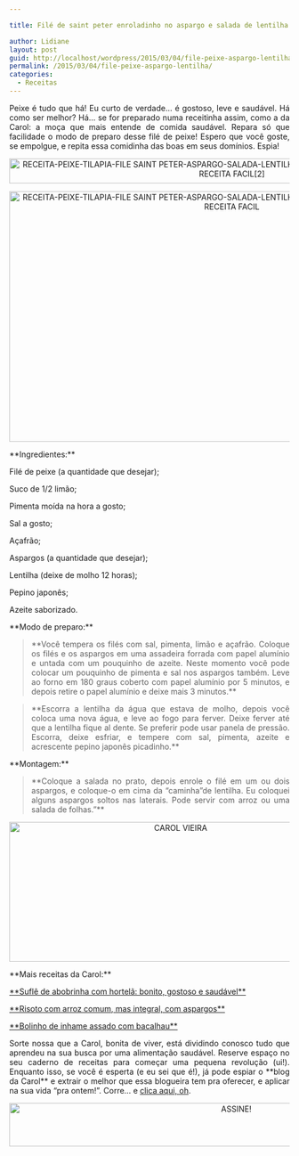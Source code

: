 ```yaml
---

title: Filé de saint peter enroladinho no aspargo e salada de lentilha

author: Lidiane
layout: post
guid: http://localhost/wordpress/2015/03/04/file-peixe-aspargo-lentilha/
permalink: /2015/03/04/file-peixe-aspargo-lentilha/
categories:
  - Receitas
---
```

<p align="justify">
  Peixe é tudo que há! Eu curto de verdade… é gostoso, leve e saudável. Há como ser melhor? Há… se for preparado numa receitinha assim, como a da Carol: a moça que mais entende de comida saudável. Repara só que facilidade o modo de preparo desse filé de peixe! Espero que você goste, se empolgue, e repita essa comidinha das boas em seus domínios. Espia!
</p>

<p align="center">
  <a href="http://www.trololodemulher.com.br/blog/wp-content/uploads/2015/02/RECEITA-PEIXE-TILAPIA-FILE-SAINT-PETER-ASPARGO-SALADA-LENTILHA-RECEITA-SAUDAVEL-RECEITA-PRATICA-RECEITA-FACIL2.jpg"><img class="alignnone size-full wp-image-10793" src="http://www.trololodemulher.com.br/blog/wp-content/uploads/2015/02/RECEITA-PEIXE-TILAPIA-FILE-SAINT-PETER-ASPARGO-SALADA-LENTILHA-RECEITA-SAUDAVEL-RECEITA-PRATICA-RECEITA-FACIL2.jpg" alt="RECEITA-PEIXE-TILAPIA-FILE SAINT PETER-ASPARGO-SALADA-LENTILHA-RECEITA SAUDAVEL-RECEITA PRATICA-RECEITA FACIL[2]" width="800" height="45" /></a>
</p>

<p align="center">
  <a href="http://www.trololodemulher.com.br/blog/wp-content/uploads/2015/02/RECEITA-PEIXE-TILAPIA-FILE-SAINT-PETER-ASPARGO-SALADA-LENTILHA-RECEITA-SAUDAVEL-RECEITA-PRATICA-RECEITA-FACIL.jpg"><img class="alignnone size-full wp-image-10792" src="http://www.trololodemulher.com.br/blog/wp-content/uploads/2015/02/RECEITA-PEIXE-TILAPIA-FILE-SAINT-PETER-ASPARGO-SALADA-LENTILHA-RECEITA-SAUDAVEL-RECEITA-PRATICA-RECEITA-FACIL.jpg" alt="RECEITA-PEIXE-TILAPIA-FILE SAINT PETER-ASPARGO-SALADA-LENTILHA-RECEITA SAUDAVEL-RECEITA PRATICA-RECEITA FACIL" width="800" height="450" /></a>
</p>

<p align="justify">
  **Ingredientes:**
</p>

<p align="justify">
  Filé de peixe (a quantidade que desejar);
</p>

<p align="justify">
  Suco de 1/2 limão;
</p>

<p align="justify">
  Pimenta moída na hora a gosto;
</p>

<p align="justify">
  Sal a gosto;
</p>

<p align="justify">
  Açafrão;
</p>

<p align="justify">
  Aspargos (a quantidade que desejar);
</p>

<p align="justify">
  Lentilha (deixe de molho 12 horas);
</p>

<p align="justify">
  Pepino japonês;
</p>

<p align="justify">
  Azeite saborizado.
</p>

<p align="justify">
  **Modo de preparo:**
</p>

> <p align="justify">
>   **Você tempera os filés com sal, pimenta, limão e açafrão. Coloque os filés e os aspargos em uma assadeira forrada com papel alumínio e untada com um pouquinho de azeite. Neste momento você pode colocar um pouquinho de pimenta e sal nos aspargos também. Leve ao forno em 180 graus coberto com papel alumínio por 5 minutos, e depois retire o papel alumínio e deixe mais 3 minutos.**
> </p>

> <p align="justify">
>   **Escorra a lentilha da água que estava de molho, depois você coloca uma nova água, e leve ao fogo para ferver. Deixe ferver até que a lentilha fique al dente. Se preferir pode usar panela de pressão. Escorra, deixe esfriar, e tempere com sal, pimenta, azeite e acrescente pepino japonês picadinho.**
> </p>

<p align="justify">
  **Montagem:**
</p>

> <p align="justify">
>   **Coloque a salada no prato, depois enrole o filé em um ou dois aspargos, e coloque-o em cima da &#8220;caminha&#8221;de lentilha. Eu coloquei alguns aspargos soltos nas laterais. Pode servir com arroz ou uma salada de folhas.”**
> </p>

<p align="center">
  <a href="http://www.trololodemulher.com.br/blog/wp-content/uploads/2014/07/CAROL-VIEIRA.png"><img class="alignnone size-full wp-image-10204" src="http://www.trololodemulher.com.br/blog/wp-content/uploads/2014/07/CAROL-VIEIRA.png" alt="CAROL VIEIRA" width="600" height="251" /></a>
</p>

<p align="justify">
  **Mais receitas da Carol:**
</p>

<p align="justify">
  <a href="http://www.trololodemulher.com.br/2015/02/11/sufle-abobrinha-hortela/" target="_blank">**Suflê de abobrinha com hortelã: bonito, gostoso e saudável**</a>
</p>

<p align="justify">
  <a href="http://www.trololodemulher.com.br/2015/01/28/risoto-arroz-integral-aspargos/" target="_blank">**Risoto com arroz comum, mas integral, com aspargos**</a>
</p>

<p align="justify">
  <a href="http://www.trololodemulher.com.br/2014/11/19/inhame-assado-bacalhau/" target="_blank">**Bolinho de inhame assado com bacalhau**</a>
</p>

<p align="justify">
  Sorte nossa que a Carol, bonita de viver, está dividindo conosco tudo que aprendeu na sua busca por uma alimentação saudável. Reserve espaço no seu caderno de receitas para começar uma pequena revolução (ui!). Enquanto isso, se você é esperta (e eu sei que é!), já pode espiar o **blog da Carol** e extrair o melhor que essa blogueira tem pra oferecer, e aplicar na sua vida “pra ontem!”. Corre… e <a href="http://mundocarolvieira.blogspot.com.br/" target="_blank">clica aqui, oh</a>.
</p>

<p align="center">
  <a href="http://feedburner.google.com/fb/a/mailverify?uri=blogbichafemea&loc=pt_BR" target="_blank"><img class="alignnone size-full wp-image-10439" src="http://www.trololodemulher.com.br/blog/wp-content/uploads/2014/09/ASSINE.png" alt="ASSINE!" width="800" height="78" /></a>
</p>

<p align="justify">